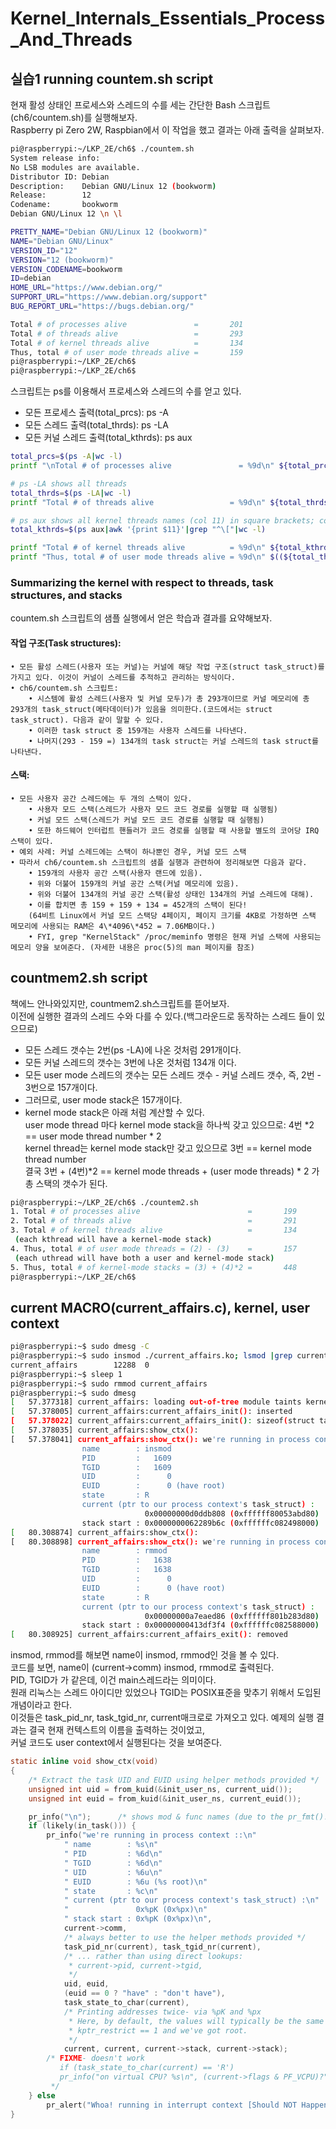 # Kernel_Internals_Essentials_Process_And_Threads

## 실습1 running countem.sh script
현재 활성 상태인 프로세스와 스레드의 수를 세는 간단한 Bash 스크립트(ch6/countem.sh)를 실행해보자.  
Raspberry pi Zero 2W, Raspbian에서 이 작업을 했고 결과는 아래 출력을 살펴보자.  
~~~bash
pi@raspberrypi:~/LKP_2E/ch6$ ./countem.sh
System release info:
No LSB modules are available.
Distributor ID: Debian
Description:    Debian GNU/Linux 12 (bookworm)
Release:        12
Codename:       bookworm
Debian GNU/Linux 12 \n \l

PRETTY_NAME="Debian GNU/Linux 12 (bookworm)"
NAME="Debian GNU/Linux"
VERSION_ID="12"
VERSION="12 (bookworm)"
VERSION_CODENAME=bookworm
ID=debian
HOME_URL="https://www.debian.org/"
SUPPORT_URL="https://www.debian.org/support"
BUG_REPORT_URL="https://bugs.debian.org/"

Total # of processes alive               =       201
Total # of threads alive                 =       293
Total # of kernel threads alive          =       134
Thus, total # of user mode threads alive =       159
pi@raspberrypi:~/LKP_2E/ch6$
pi@raspberrypi:~/LKP_2E/ch6$
~~~
스크립트는 ps를 이용해서 프로세스와 스레드의 수를 얻고 있다.
 - 모든 프로세스 출력(total_prcs): ps -A 
 - 모든 스레드 출력(total_thrds): ps -LA
 - 모든 커널 스레드 출력(total_kthrds): ps aux
~~~bash
total_prcs=$(ps -A|wc -l)
printf "\nTotal # of processes alive               = %9d\n" ${total_prcs}

# ps -LA shows all threads
total_thrds=$(ps -LA|wc -l)
printf "Total # of threads alive                 = %9d\n" ${total_thrds}

# ps aux shows all kernel threads names (col 11) in square brackets; count 'em
total_kthrds=$(ps aux|awk '{print $11}'|grep "^\["|wc -l)

printf "Total # of kernel threads alive          = %9d\n" ${total_kthrds}
printf "Thus, total # of user mode threads alive = %9d\n" $((${total_thrds}-${total_kthrds}))
~~~

### Summarizing the kernel with respect to threads, task structures, and stacks
countem.sh 스크립트의 샘플 실행에서 얻은 학습과 결과를 요약해보자.  
#### 작업 구조(Task structures):
    • 모든 활성 스레드(사용자 또는 커널)는 커널에 해당 작업 구조(struct task_struct)를 가지고 있다. 이것이 커널이 스레드를 추적하고 관리하는 방식이다.
    • ch6/countem.sh 스크립트:
        • 시스템에 활성 스레드(사용자 및 커널 모두)가 총 293개이므로 커널 메모리에 총 293개의 task_struct(메타데이터)가 있음을 의미한다.(코드에서는 struct task_struct). 다음과 같이 말할 수 있다.
        • 이러한 task struct 중 159개는 사용자 스레드를 나타낸다.
        • 나머지(293 - 159 =) 134개의 task struct는 커널 스레드의 task struct를 나타낸다.  
#### 스택:
	• 모든 사용자 공간 스레드에는 두 개의 스택이 있다.
		• 사용자 모드 스택(스레드가 사용자 모드 코드 경로를 실행할 때 실행됨)
		• 커널 모드 스택(스레드가 커널 모드 코드 경로를 실행할 때 실행됨)
		• 또한 하드웨어 인터럽트 핸들러가 코드 경로를 실행할 때 사용할 별도의 코어당 IRQ 스택이 있다.
	• 예외 사례: 커널 스레드에는 스택이 하나뿐인 경우, 커널 모드 스택
	• 따라서 ch6/countem.sh 스크립트의 샘플 실행과 관련하여 정리해보면 다음과 같다.
		• 159개의 사용자 공간 스택(사용자 랜드에 있음).
		• 위와 더불어 159개의 커널 공간 스택(커널 메모리에 있음).
		• 위와 더불어 134개의 커널 공간 스택(활성 상태인 134개의 커널 스레드에 대해).
		• 이를 합치면 총 159 + 159 + 134 = 452개의 스택이 된다!  
        (64비트 Linux에서 커널 모드 스택당 4페이지, 페이지 크기를 4KB로 가정하면 스택 메모리에 사용되는 RAM은 4\*4096\*452 = 7.06MB이다.)  
		• FYI, grep "KernelStack" /proc/meminfo 명령은 현재 커널 스택에 사용되는 메모리 양을 보여준다. (자세한 내용은 proc(5)의 man 페이지를 참조)

## countmem2.sh script
책에느 안나와있지만, countmem2.sh스크립트를 뜯어보자.  
이전에 실행한 결과의 스레드 수와 다를 수 있다.(백그라운드로 동작하는 스레드 들이 있으므로)  
 - 모든 스레드 갯수는 2번(ps -LA)에 나온 것처럼 291개이다.  
 - 모든 커널 스레드의 갯수는 3번에 나온 것처럼 134개 이다.  
 - 모든 user mode 스레드의 갯수는 모든 스레드 갯수 - 커널 스레드 갯수, 즉, 2번 - 3번으로 157개이다.
 - 그러므로, user mode stack은 157개이다.
 - kernel mode stack은 아래 처럼 계산할 수 있다.  
 user mode thread 마다 kernel mode stack을 하나씩 갖고 있으므로: 4번 *2 == user mode thread number * 2  
 kernel thread는 kernel mode stack만 갖고 있으므로 3번 == kernel mode thread number  
 결국 3번 + (4번)*2  == kernel mode threads + (user mode threads) * 2 가 총 스택의 갯수가 된다.  
~~~bash
pi@raspberrypi:~/LKP_2E/ch6$ ./countem2.sh
1. Total # of processes alive                        =       199
2. Total # of threads alive                          =       291
3. Total # of kernel threads alive                   =       134
 (each kthread will have a kernel-mode stack)
4. Thus, total # of user mode threads = (2) - (3)    =       157
 (each uthread will have both a user and kernel-mode stack)
5. Thus, total # of kernel-mode stacks = (3) + (4)*2 =       448
pi@raspberrypi:~/LKP_2E/ch6$
~~~

## current MACRO(current_affairs.c), kernel, user context
~~~bash
pi@raspberrypi:~$ sudo dmesg -C
pi@raspberrypi:~$ sudo insmod ./current_affairs.ko; lsmod |grep current_affairs
current_affairs        12288  0
pi@raspberrypi:~$ sleep 1
pi@raspberrypi:~$ sudo rmmod current_affairs
pi@raspberrypi:~$ sudo dmesg
[   57.377318] current_affairs: loading out-of-tree module taints kernel.
[   57.378005] current_affairs:current_affairs_init(): inserted
[   57.378022] current_affairs:current_affairs_init(): sizeof(struct task_struct)=7872
[   57.378035] current_affairs:show_ctx():
[   57.378041] current_affairs:show_ctx(): we're running in process context ::
                name        : insmod
                PID         :   1609
                TGID        :   1609
                UID         :      0
                EUID        :      0 (have root)
                state       : R
                current (ptr to our process context's task_struct) :
                              0x00000000d0ddb808 (0xffffff80053abd80)
                stack start : 0x0000000062289b6c (0xffffffc082498000)
[   80.308874] current_affairs:show_ctx():
[   80.308898] current_affairs:show_ctx(): we're running in process context ::
                name        : rmmod
                PID         :   1638
                TGID        :   1638
                UID         :      0
                EUID        :      0 (have root)
                state       : R
                current (ptr to our process context's task_struct) :
                              0x00000000a7eaed86 (0xffffff801b283d80)
                stack start : 0x00000000413df3f4 (0xffffffc082588000)
[   80.308925] current_affairs:current_affairs_exit(): removed
~~~

insmod, rmmod를 해보면 name이 insmod, rmmod인 것을 볼 수 있다.  
코드를 보면, name이 (current->comm)  insmod, rmmod로 출력된다.  
PID, TGID가 가 같은데, 이건 main스레드라는 의미이다.  
원래 리눅스는 스레드 아이디만 있었으나 TGID는 POSIX표준을 맞추기 위해서 도입된 개념이라고 한다.  
이것들은 task_pid_nr, task_tgid_nr, current매크로로 가져오고 있다.
예제의 실행 결과는 결국 현재 컨텍스트의 이름을 출력하는 것이었고,  
커널 코드도 user context에서 실행된다는 것을 보여준다.  
~~~C
static inline void show_ctx(void)
{
	/* Extract the task UID and EUID using helper methods provided */
	unsigned int uid = from_kuid(&init_user_ns, current_uid());
	unsigned int euid = from_kuid(&init_user_ns, current_euid());

	pr_info("\n");		/* shows mod & func names (due to the pr_fmt()!) */
	if (likely(in_task())) {
		pr_info("we're running in process context ::\n"
			" name        : %s\n"
			" PID         : %6d\n"
			" TGID        : %6d\n"
			" UID         : %6u\n"
			" EUID        : %6u (%s root)\n"
			" state       : %c\n"
			" current (ptr to our process context's task_struct) :\n"
			"               0x%pK (0x%px)\n"
			" stack start : 0x%pK (0x%px)\n",
			current->comm,
			/* always better to use the helper methods provided */
			task_pid_nr(current), task_tgid_nr(current),
			/* ... rather than using direct lookups:
			 * current->pid, current->tgid,
			 */
			uid, euid,
			(euid == 0 ? "have" : "don't have"),
			task_state_to_char(current),
			/* Printing addresses twice- via %pK and %px
			 * Here, by default, the values will typically be the same as
			 * kptr_restrict == 1 and we've got root.
			 */
			current, current, current->stack, current->stack);
		/* FIXME- doesn't work
		   if (task_state_to_char(current) == 'R')
		   pr_info("on virtual CPU? %s\n", (current->flags & PF_VCPU)?"yes":"no");
		 */
	} else
		pr_alert("Whoa! running in interrupt context [Should NOT Happen here!]\n");
}
~~~
